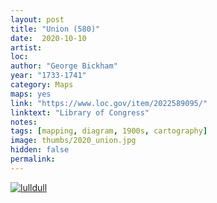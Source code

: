 ```yaml
---
layout: post
title: "Union (580)"
date:  2020-10-10
artist: 
loc: 
author: "George Bickham"
year: "1733-1741"
category: Maps
maps: yes
link: "https://www.loc.gov/item/2022589095/"
linktext: "Library of Congress"
notes: 
tags: [mapping, diagram, 1900s, cartography]
image: thumbs/2020_union.jpg
hidden: false
permalink:
---
```




<div class="post_image">
	<a href="{{ site.baseurl }}/images/posts/2020_union/001.jpg" target="_blank">
	<img src="{{ site.baseurl }}/images/posts/2020_union/001.jpg" alt="lulldull"></a>
</div>
